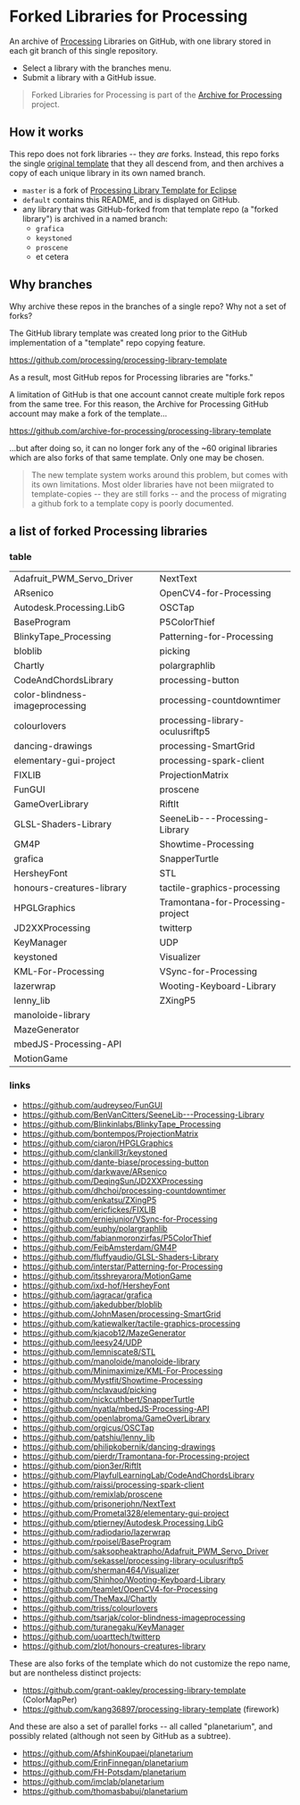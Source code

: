 # Forked Libraries for Processing

An archive of [Processing](https://processing.org) Libraries on GitHub, with one library stored in each git branch of this single repository.

-  Select a library with the branches menu.
-  Submit a library with a GitHub issue.

> Forked Libraries for Processing is part of the [Archive for Processing](https://github.com/archive-for-processing/) project.


## How it works

This repo does not fork libraries -- they *are* forks. Instead, this repo forks the single [original template](https://github.com/processing/processing-library-template) that they all descend from, and then archives a copy of each unique library in its own named branch. 

-  `master` is a fork of [Processing Library Template for Eclipse](https://github.com/processing/processing-library-template)
-  `default` contains this README, and is displayed on GitHub.
-  any library that was GitHub-forked from that template repo (a "forked library") is archived in a named branch:
   -  `grafica`
   -  `keystoned`
   -  `proscene`
   -  et cetera


## Why branches

Why archive these repos in the branches of a single repo? Why not a set of forks?

The GitHub library template was created long prior to the GitHub implementation of a "template" repo copying feature.

https://github.com/processing/processing-library-template

As a result, most GitHub repos for Processing libraries are "forks."

A limitation of GitHub is that one account cannot create multiple fork repos from the same tree. For this reason, the Archive for Processing GitHub account may make a fork of the template...

https://github.com/archive-for-processing/processing-library-template

...but after doing so, it can no longer fork any of the ~60 original libraries which are also forks of that same template. Only one may be chosen.

> The new template system works around this problem, but comes with its own limitations. Most older libraries have not been miigrated to template-copies -- they are still forks -- and the process of migrating a github fork to a template copy is poorly documented.


## a list of forked Processing libraries

### table

|                                  |                                   |
| -------------------------------- | --------------------------------- |
| Adafruit_PWM_Servo_Driver        | NextText                          |
| ARsenico                         | OpenCV4-for-Processing            |
| Autodesk.Processing.LibG         | OSCTap                            |
| BaseProgram                      | P5ColorThief                      |
| BlinkyTape_Processing            | Patterning-for-Processing         |
| bloblib                          | picking                           |
| Chartly                          | polargraphlib                     |
| CodeAndChordsLibrary             | processing-button                 |
| color-blindness-imageprocessing  | processing-countdowntimer         |
| colourlovers                     | processing-library-oculusriftp5   |
| dancing-drawings                 | processing-SmartGrid              |
| elementary-gui-project           | processing-spark-client           |
| FIXLIB                           | ProjectionMatrix                  |
| FunGUI                           | proscene                          |
| GameOverLibrary                  | RiftIt                            |
| GLSL-Shaders-Library             | SeeneLib---Processing-Library     |
| GM4P                             | Showtime-Processing               |
| grafica                          | SnapperTurtle                     |
| HersheyFont                      | STL                               |
| honours-creatures-library        | tactile-graphics-processing       |
| HPGLGraphics                     | Tramontana-for-Processing-project |
| JD2XXProcessing                  | twitterp                          |
| KeyManager                       | UDP                               |
| keystoned                        | Visualizer                        |
| KML-For-Processing               | VSync-for-Processing              |
| lazerwrap                        | Wooting-Keyboard-Library          |
| lenny_lib                        | ZXingP5                           |
| manoloide-library                |                                   |
| MazeGenerator                    |                                   |
| mbedJS-Processing-API            |                                   |
| MotionGame                       |                                   |

### links

-  https://github.com/audreyseo/FunGUI
-  https://github.com/BenVanCitters/SeeneLib---Processing-Library
-  https://github.com/Blinkinlabs/BlinkyTape_Processing
-  https://github.com/bontempos/ProjectionMatrix
-  https://github.com/ciaron/HPGLGraphics
-  https://github.com/clankill3r/keystoned
-  https://github.com/dante-biase/processing-button
-  https://github.com/darkwave/ARsenico
-  https://github.com/DeqingSun/JD2XXProcessing
-  https://github.com/dhchoi/processing-countdowntimer
-  https://github.com/enkatsu/ZXingP5
-  https://github.com/ericfickes/FIXLIB
-  https://github.com/erniejunior/VSync-for-Processing
-  https://github.com/euphy/polargraphlib
-  https://github.com/fabianmoronzirfas/P5ColorThief
-  https://github.com/FeibAmsterdam/GM4P
-  https://github.com/fluffyaudio/GLSL-Shaders-Library
-  https://github.com/interstar/Patterning-for-Processing
-  https://github.com/itsshreyarora/MotionGame
-  https://github.com/ixd-hof/HersheyFont
-  https://github.com/jagracar/grafica
-  https://github.com/jakedubber/bloblib
-  https://github.com/JohnMasen/processing-SmartGrid
-  https://github.com/katiewalker/tactile-graphics-processing
-  https://github.com/kjacob12/MazeGenerator
-  https://github.com/leesy24/UDP
-  https://github.com/lemniscate8/STL
-  https://github.com/manoloide/manoloide-library
-  https://github.com/Minimaximize/KML-For-Processing
-  https://github.com/Mystfit/Showtime-Processing
-  https://github.com/nclavaud/picking
-  https://github.com/nickcuthbert/SnapperTurtle
-  https://github.com/nyatla/mbedJS-Processing-API
-  https://github.com/openlabroma/GameOverLibrary
-  https://github.com/orgicus/OSCTap
-  https://github.com/patshiu/lenny_lib
-  https://github.com/philipkobernik/dancing-drawings
-  https://github.com/pierdr/Tramontana-for-Processing-project
-  https://github.com/pion3er/RiftIt
-  https://github.com/PlayfulLearningLab/CodeAndChordsLibrary
-  https://github.com/raissi/processing-spark-client
-  https://github.com/remixlab/proscene
-  https://github.com/prisonerjohn/NextText
-  https://github.com/Prometal328/elementary-gui-project
-  https://github.com/ptierney/Autodesk.Processing.LibG
-  https://github.com/radiodario/lazerwrap
-  https://github.com/rpoisel/BaseProgram
-  https://github.com/saksopheaktrapho/Adafruit_PWM_Servo_Driver
-  https://github.com/sekassel/processing-library-oculusriftp5
-  https://github.com/sherman464/Visualizer
-  https://github.com/Shinhoo/Wooting-Keyboard-Library
-  https://github.com/teamlet/OpenCV4-for-Processing
-  https://github.com/TheMaxJ/Chartly
-  https://github.com/triss/colourlovers
-  https://github.com/tsarjak/color-blindness-imageprocessing
-  https://github.com/turanegaku/KeyManager
-  https://github.com/uoarttech/twitterp
-  https://github.com/zlot/honours-creatures-library

These are also forks of the template which do not customize the repo name, but are nontheless distinct projects:

-  https://github.com/grant-oakley/processing-library-template (ColorMapPer)
-  https://github.com/kang36897/processing-library-template (firework)

And these are also a set of parallel forks -- all called "planetarium", and possibly related (although not seen by GitHub as a subtree).

-  https://github.com/AfshinKoupaei/planetarium
-  https://github.com/ErinFinnegan/planetarium
-  https://github.com/FH-Potsdam/planetarium
-  https://github.com/imclab/planetarium
-  https://github.com/thomasbabuj/planetarium
